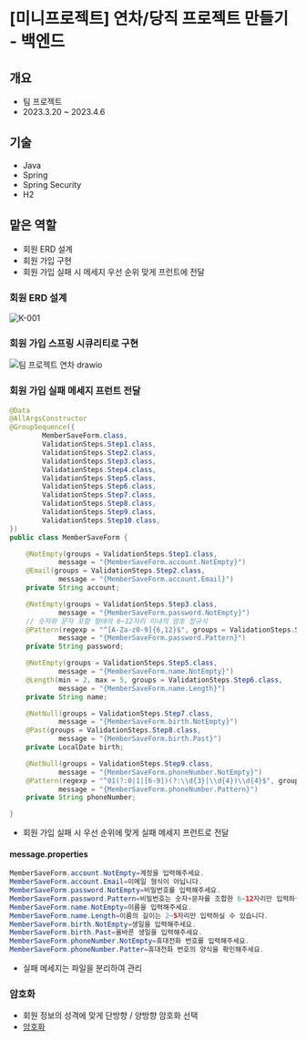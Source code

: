 # [미니프로젝트] 연차/당직 프로젝트 만들기 - 백엔드

## 개요

- 팀 프로젝트
- 2023.3.20 ~ 2023.4.6

## 기술
- Java
- Spring
- Spring Security
- H2

## 맡은 역할

- 회원 ERD 설계
- 회원 가입 구현
- 회원 가입 실패 시 메세지 우선 순위 맞게 프런트에 전달

### 회원 ERD 설계

![K-001](https://github.com/user-attachments/assets/b0311354-5444-4011-a034-05b007bad844)

### 회원 가입 스프링 시큐리티로 구현

![팀 프로젝트 연차 drawio](https://github.com/user-attachments/assets/def02f62-19c1-40f2-86dc-469763059d78)


### 회원 가입 실패 메세지 프런트 전달

```java
@Data
@AllArgsConstructor
@GroupSequence({
        MemberSaveForm.class,
        ValidationSteps.Step1.class,
        ValidationSteps.Step2.class,
        ValidationSteps.Step3.class,
        ValidationSteps.Step4.class,
        ValidationSteps.Step5.class,
        ValidationSteps.Step6.class,
        ValidationSteps.Step7.class,
        ValidationSteps.Step8.class,
        ValidationSteps.Step9.class,
        ValidationSteps.Step10.class,
})
public class MemberSaveForm {

    @NotEmpty(groups = ValidationSteps.Step1.class,
            message = "{MemberSaveForm.account.NotEmpty}")
    @Email(groups = ValidationSteps.Step2.class,
            message = "{MemberSaveForm.account.Email}")
    private String account;

    @NotEmpty(groups = ValidationSteps.Step3.class,
            message = "{MemberSaveForm.password.NotEmpty}")
    // 숫자와 문자 포함 형태의 6~12자리 이내의 암호 정규식
    @Pattern(regexp = "^[A-Za-z0-9]{6,12}$", groups = ValidationSteps.Step4.class,
            message = "{MemberSaveForm.password.Pattern}")
    private String password;

    @NotEmpty(groups = ValidationSteps.Step5.class,
            message = "{MemberSaveForm.name.NotEmpty}")
    @Length(min = 2, max = 5, groups = ValidationSteps.Step6.class,
            message = "{MemberSaveForm.name.Length}")
    private String name;

    @NotNull(groups = ValidationSteps.Step7.class,
            message = "{MemberSaveForm.birth.NotEmpty}")
    @Past(groups = ValidationSteps.Step8.class,
            message = "{MemberSaveForm.birth.Past}")
    private LocalDate birth;

    @NotNull(groups = ValidationSteps.Step9.class,
            message = "{MemberSaveForm.phoneNumber.NotEmpty}")
    @Pattern(regexp = "^01(?:0|1|[6-9])(?:\\d{3}|\\d{4})\\d{4}$", groups = ValidationSteps.Step10.class,
            message = "{MemberSaveForm.phoneNumber.Pattern}")
    private String phoneNumber;

}
```

- 회원 가입 실패 시 우선 순위에 맞게 실패 메세지 프런트로 전달

#### message.properties

```java
MemberSaveForm.account.NotEmpty=계정을 입력해주세요.
MemberSaveForm.account.Email=이메일 형식이 아닙니다.
MemberSaveForm.password.NotEmpty=비밀번호를 입력해주세요.
MemberSaveForm.password.Pattern=비밀번호는 숫자+문자를 조합한 6~12자리만 입력하실 수 있습니다.
MemberSaveForm.name.NotEmpty=이름을 입력해주세요.
MemberSaveForm.name.Length=이름의 길이는 2~5자리만 입력하실 수 있습니다.
MemberSaveForm.birth.NotEmpty=생일을 입력해주세요.
MemberSaveForm.birth.Past=올바른 생일을 입력해주세요.
MemberSaveForm.phoneNumber.NotEmpty=휴대전화 번호를 입력해주세요.
MemberSaveForm.phoneNumber.Patter=휴대전화 번호의 양식을 확인해주세요.
```

- 실패 메세지는 파일을 분리하여 관리

### 암호화

- 회원 정보의 성격에 맞게 단방향 / 양방향 암호화 선택
- [암호화](https://velog.io/@meteor_control0/%EC%95%94%ED%98%B8%ED%99%94-%EB%B3%B5%ED%98%B8%ED%99%94)
